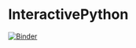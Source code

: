 # InteractivePython

[![Binder](https://mybinder.org/badge_logo.svg)](https://mybinder.org/v2/gh/GeostatsGuy/InteractivePython/HEAD)
